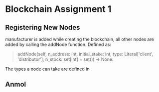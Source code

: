 # Blockchain Assignment 1
## Registering New Nodes
manufacturer is added while creating the blockchain, all other nodes are added by calling the addNode function. Defined as:

> addNode(self, n_address: int, initial_stake: int, type: Literal['client', 'distributor'], n_stock: set[int] = set()) -> None:

The types a node can take are defined in 


## Anmol

